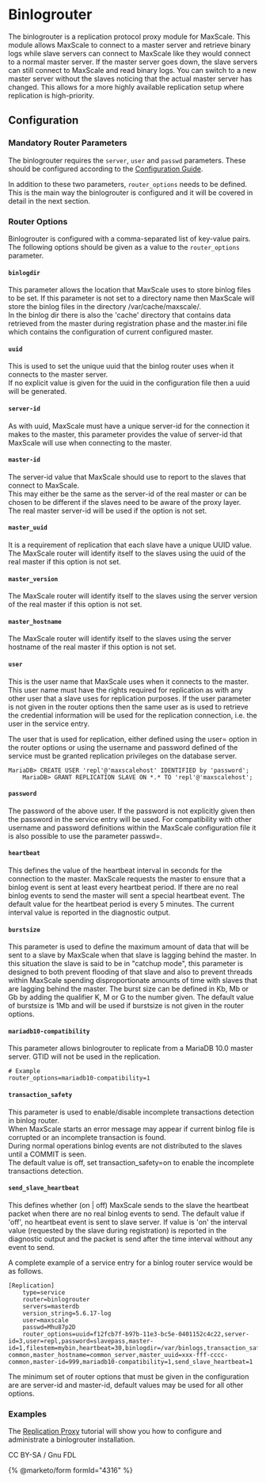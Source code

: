 # Binlogrouter

The binlogrouter is a replication protocol proxy module for MaxScale. This module allows MaxScale to connect to a master server and retrieve binary logs while slave servers can connect to MaxScale like they would connect to a normal master server. If the master server goes down, the slave servers can still connect to MaxScale and read binary logs. You can switch to a new master server without the slaves noticing that the actual master server has changed. This allows for a more highly available replication setup where replication is high-priority.

## Configuration

### Mandatory Router Parameters

The binlogrouter requires the `server`, `user` and `passwd` parameters. These should be configured according to the [Configuration Guide](../maxscale-14-getting-started/maxscale-configuration-usage-scenarios.md#service).

In addition to these two parameters, `router_options` needs to be defined. This is the main way the binlogrouter is configured and it will be covered in detail in the next section.

### Router Options

Binlogrouter is configured with a comma-separated list of key-value pairs. The following options should be given as a value to the `router_options` parameter.

#### `binlogdir`

This parameter allows the location that MaxScale uses to store binlog files to be set. If this parameter is not set to a directory name then MaxScale will store the binlog files in the directory /var/cache/maxscale/.\
In the binlog dir there is also the 'cache' directory that contains data retrieved from the master during registration phase and the master.ini file which contains the configuration of current configured master.

#### `uuid`

This is used to set the unique uuid that the binlog router uses when it connects to the master server.\
If no explicit value is given for the uuid in the configuration file then a uuid will be generated.

#### `server-id`

As with uuid, MaxScale must have a unique server-id for the connection it makes to the master, this parameter provides the value of server-id that MaxScale will use when connecting to the master.

#### `master-id`

The server-id value that MaxScale should use to report to the slaves that connect to MaxScale.\
This may either be the same as the server-id of the real master or can be chosen to be different if the slaves need to be aware of the proxy layer.\
The real master server-id will be used if the option is not set.

#### `master_uuid`

It is a requirement of replication that each slave have a unique UUID value. The MaxScale router will identify itself to the slaves using the uuid of the real master if this option is not set.

#### `master_version`

The MaxScale router will identify itself to the slaves using the server version of the real master if this option is not set.

#### `master_hostname`

The MaxScale router will identify itself to the slaves using the server hostname of the real master if this option is not set.

#### `user`

This is the user name that MaxScale uses when it connects to the master. This user name must have the rights required for replication as with any other user that a slave uses for replication purposes. If the user parameter is not given in the router options then the same user as is used to retrieve the credential information will be used for the replication connection, i.e. the user in the service entry.

The user that is used for replication, either defined using the user= option in the router options or using the username and password defined of the service must be granted replication privileges on the database server.

```
MariaDB> CREATE USER 'repl'@'maxscalehost' IDENTIFIED by 'password';
    MariaDB> GRANT REPLICATION SLAVE ON *.* TO 'repl'@'maxscalehost';
```

#### `password`

The password of the above user. If the password is not explicitly given then the password in the service entry will be used. For compatibility with other username and password definitions within the MaxScale configuration file it is also possible to use the parameter passwd=.

#### `heartbeat`

This defines the value of the heartbeat interval in seconds for the connection to the master. MaxScale requests the master to ensure that a binlog event is sent at least every heartbeat period. If there are no real binlog events to send the master will sent a special heartbeat event. The default value for the heartbeat period is every 5 minutes. The current interval value is reported in the diagnostic output.

#### `burstsize`

This parameter is used to define the maximum amount of data that will be sent to a slave by MaxScale when that slave is lagging behind the master. In this situation the slave is said to be in "catchup mode", this parameter is designed to both prevent flooding of that slave and also to prevent threads within MaxScale spending disproportionate amounts of time with slaves that are lagging behind the master. The burst size can be defined in Kb, Mb or Gb by adding the qualifier K, M or G to the number given. The default value of burstsize is 1Mb and will be used if burstsize is not given in the router options.

#### `mariadb10-compatibility`

This parameter allows binlogrouter to replicate from a MariaDB 10.0 master server. GTID will not be used in the replication.

```
# Example
router_options=mariadb10-compatibility=1
```

#### `transaction_safety`

This parameter is used to enable/disable incomplete transactions detection in binlog router.\
When MaxScale starts an error message may appear if current binlog file is corrupted or an incomplete transaction is found.\
During normal operations binlog events are not distributed to the slaves until a COMMIT is seen.\
The default value is off, set transaction\_safety=on to enable the incomplete transactions detection.

#### `send_slave_heartbeat`

This defines whether (on | off) MaxScale sends to the slave the heartbeat packet when there are no real binlog events to send. The default value if 'off', no heartbeat event is sent to slave server. If value is 'on' the interval value (requested by the slave during registration) is reported in the diagnostic output and the packet is send after the time interval without any event to send.

A complete example of a service entry for a binlog router service would be as follows.

```
[Replication]
    type=service
    router=binlogrouter
    servers=masterdb
    version_string=5.6.17-log
    user=maxscale
    passwd=Mhu87p2D
    router_options=uuid=f12fcb7f-b97b-11e3-bc5e-0401152c4c22,server-id=3,user=repl,password=slavepass,master-id=1,filestem=mybin,heartbeat=30,binlogdir=/var/binlogs,transaction_safety=1,master_version=5.6.19-common,master_hostname=common_server,master_uuid=xxx-fff-cccc-common,master-id=999,mariadb10-compatibility=1,send_slave_heartbeat=1
```

The minimum set of router options that must be given in the configuration are are server-id and master-id, default values may be used for all other options.

### Examples

The [Replication Proxy](../maxscale-14-tutorials/maxscale-as-a-replication-proxy.md) tutorial will show you how to configure and administrate a binlogrouter installation.

CC BY-SA / Gnu FDL

{% @marketo/form formId="4316" %}
